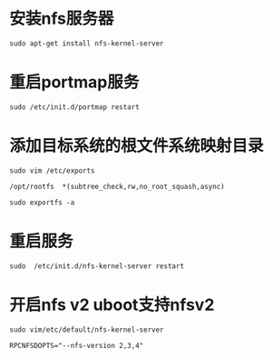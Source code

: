 # 安装nfs服务器
```shell
sudo apt-get install nfs-kernel-server
```
# 重启portmap服务
```shell
sudo /etc/init.d/portmap restart
```
# 添加目标系统的根文件系统映射目录
```shell
sudo vim /etc/exports
```
```
/opt/rootfs  *(subtree_check,rw,no_root_squash,async) 
```
```shell
sudo exportfs -a
```
# 重启服务
```shell
sudo  /etc/init.d/nfs-kernel-server	restart
```
# 开启nfs v2 uboot支持nfsv2
```shell
sudo vim/etc/default/nfs-kernel-server
```
```
RPCNFSDOPTS="--nfs-version 2,3,4"
```